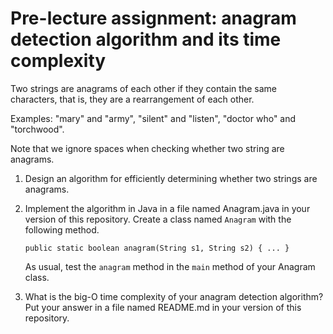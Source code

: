 # Pre-lecture assignment: anagram detection algorithm and its time complexity


Two strings are anagrams of each other if they contain the same
characters, that is, they are a rearrangement of each other.

Examples: "mary" and "army", "silent" and "listen", "doctor who" and
"torchwood".

Note that we ignore spaces when checking whether two string are
anagrams.

1. Design an algorithm for efficiently determining whether two strings
   are anagrams.

2. Implement the algorithm in Java in a file named Anagram.java in
   your version of this repository. Create a class named `Anagram`
   with the following method.

   ~~~~
   public static boolean anagram(String s1, String s2) { ... }
   ~~~~   

   As usual, test the `anagram` method in the `main` method of your
   Anagram class.

3. What is the big-O time complexity of your anagram detection algorithm?
   Put your answer in a file named README.md in your version of
   this repository.